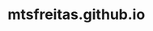 # mtsfreitas.github.io
<!-- 
Executar o comando: "node_modules/.bin/webpack" após cada alteração no index.js para gerar o main.js

References:
* https://www.youtube.com/watch?v=rQvOAnNvcNQ&t=453s
* https://gist.github.com/cobyism/4730490
* https://stackoverflow.com/questions/17378199/uncaught-referenceerror-function-is-not-defined-with-onclick
* https://stackoverflow.com/questions/38051376/onclick-function-is-not-defined
* https://stackoverflow.com/questions/26107125/cannot-read-property-addeventlistener-of-null
* https://stackoverflow.com/questions/66644782/uncaught-typeerror-failed-to-resolve-module-specifier-firebase-app-relative
* https://stackoverflow.com/questions/36782467/set-subdirectory-as-website-root-on-github-pages
* https://favicon.io/favicon-converter/
-->
